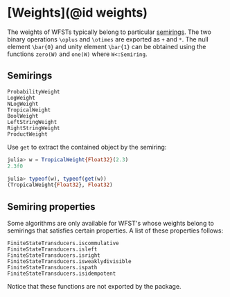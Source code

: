 # [Weights](@id weights)

The weights of WFSTs typically belong to particular [semirings](https://en.wikipedia.org/wiki/Semiring).
The two binary operations ``\oplus`` and ``\otimes`` are exported as `+` and `*`.
The null element ``\bar{0}`` and unity element ``\bar{1}`` can be obtained using the functions `zero(W)` and `one(W)` where `W<:Semiring`.

## Semirings

```@docs
ProbabilityWeight
LogWeight
NLogWeight
TropicalWeight
BoolWeight
LeftStringWeight
RightStringWeight
ProductWeight
```

Use `get` to extract the contained object by the semiring:
```julia
julia> w = TropicalWeight{Float32}(2.3)
2.3f0

julia> typeof(w), typeof(get(w))
(TropicalWeight{Float32}, Float32)

```

## Semiring properties

Some algorithms are only available for WFST's whose weights belong to semirings that satisfies certain properties.
A list of these properties follows:

```@docs
FiniteStateTransducers.iscommulative
FiniteStateTransducers.isleft
FiniteStateTransducers.isright
FiniteStateTransducers.isweaklydivisible
FiniteStateTransducers.ispath
FiniteStateTransducers.isidempotent
```
Notice that these functions are not exported by the package.
